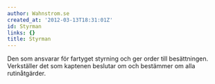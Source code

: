 ```yaml
---
author: Wahnstrom.se
created_at: '2012-03-13T18:31:01Z'
id: Styrman
links: {}
title: Styrman
---
```


Den som ansvarar för fartyget styrning och ger order till besättningen. Verkställer det som kaptenen
beslutar om och bestämmer om alla rutinåtgärder.